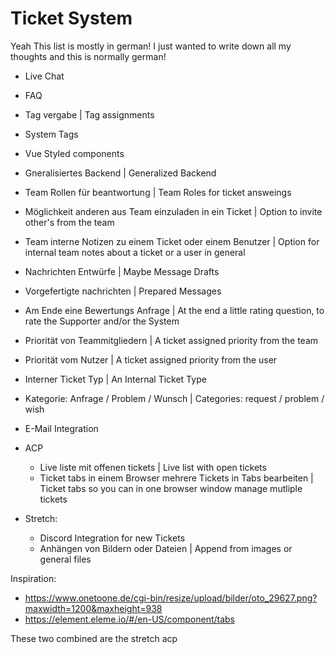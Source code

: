 # Ticket System 

Yeah This list is mostly in german! I just wanted to write down all my thoughts and this is normally german!

- Live Chat
- FAQ
- Tag vergabe | Tag assignments
- System Tags
- Vue Styled components
- Gneralisiertes Backend | Generalized Backend
- Team Rollen für beantwortung | Team Roles for ticket answeings
- Möglichkeit anderen aus Team einzuladen in ein Ticket | Option to invite other's from the team
- Team interne Notizen zu einem Ticket oder einem Benutzer | Option for internal team notes about a ticket or a user in general
- Nachrichten Entwürfe | Maybe Message Drafts
- Vorgefertigte nachrichten | Prepared Messages
- Am Ende eine Bewertungs Anfrage | At the end a little rating question, to rate the Supporter and/or the System
- Priorität von Teammitgliedern | A ticket assigned priority from the team
- Priorität vom Nutzer | A ticket assigned priority from the user
- Interner Ticket Typ | An Internal Ticket Type
- Kategorie: Anfrage / Problem / Wunsch | Categories: request / problem / wish
- E-Mail Integration

- ACP
    - Live liste mit offenen tickets | Live list with open tickets
    - Ticket tabs in einem Browser mehrere Tickets in Tabs bearbeiten | Ticket tabs so you can in one browser window manage mutliple tickets

- Stretch: 
    - Discord Integration for new Tickets
    - Anhängen von Bildern oder Dateien | Append from images or general files

Inspiration:
* https://www.onetoone.de/cgi-bin/resize/upload/bilder/oto_29627.png?maxwidth=1200&maxheight=938
* https://element.eleme.io/#/en-US/component/tabs

These two combined are the stretch acp

